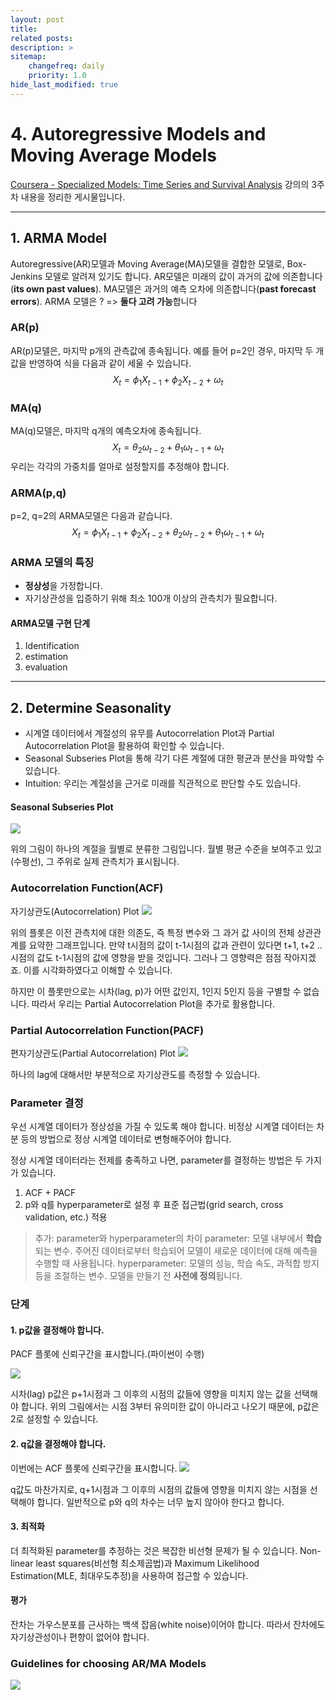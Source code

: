 ```yaml
---
layout: post
title: 
related posts:
description: >
sitemap:
    changefreq: daily
    priority: 1.0
hide_last_modified: true
---
```


# 4. Autoregressive Models and Moving Average Models

[Coursera - Specialized Models: Time Series and Survival Analysis](https://www.coursera.org/programs/kmooc-coursera-learning-hub-rreuo/learn/time-series-survival-analysis) 강의의 3주차 내용을 정리한 게시물입니다.


---
## 1. ARMA Model
Autoregressive(AR)모델과 Moving Average(MA)모델을 결합한 모델로, Box-Jenkins 모델로 알려져 있기도 합니다.
AR모델은 미래의 값이 과거의 값에 의존합니다(**its own past values**).
MA모델은 과거의 예측 오차에 의존합니다(**past forecast errors**).
ARMA 모델은 ? => **둘다 고려 가능**합니다

### AR(p)
AR(p)모델은, 마지막 p개의 관측값에 종속됩니다. 예를 들어 p=2인 경우, 마지막 두 개 값을 반영하여 식을 다음과 같이 세울 수 있습니다.
$$
X_t=\phi_1 X_{t-1}+\phi_2 X_{t-2}+\omega_t
$$
### MA(q)
MA(q)모델은, 마지막 q개의 예측오차에 종속됩니다.
$$
X_t=\theta_2 \omega_{t-2}+\theta_1 \omega_{t-1}+\omega_t
$$
우리는 각각의 가중치를 얼마로 설정할지를 추정해야 합니다.
### ARMA(p,q)
p=2, q=2의 ARMA모델은 다음과 같습니다.
$$
X_t=\phi_1 X_{t-1}+\phi_2 X_{t-2}+\theta_2 \omega_{t-2}+\theta_1 \omega_{t-1}+\omega_t
$$
### ARMA 모델의 특징
- **정상성**을 가정합니다.
- 자기상관성을 입증하기 위해 최소 100개 이상의 관측치가 필요합니다.

#### ARMA모델 구현 단계
1. Identification
2. estimation
3. evaluation

---
## 2. Determine Seasonality
- 시계열 데이터에서 계절성의 유무를 Autocorrelation Plot과 Partial Autocorrelation Plot을 활용하여 확인할 수 있습니다.
- Seasonal Subseries Plot을 통해 각기 다른 계절에 대한 평균과 분산을 파악할 수 있습니다.
- Intuition: 우리는 계절성을 근거로 미래를 직관적으로 판단할 수도 있습니다.

#### Seasonal Subseries Plot
![](/assets/img/TS/TS4/1.png)

위의 그림이 하나의 계절을 월별로 분류한 그림입니다.
월별 평균 수준을 보여주고 있고(수평선), 그 주위로 실제 관측치가 표시됩니다.

### Autocorrelation Function(ACF)
자기상관도(Autocorrelation) Plot
![](/assets/img/TS/TS4/2.png)

위의 플롯은 이전 관측치에 대한 의존도, 즉 특정 변수와 그 과거 값 사이의 전체 상관관계를 요약한 그래프입니다.
만약 t시점의 값이 t-1시점의 값과 관련이 있다면 t+1, t+2 .. 시점의 값도 t-1시점의 값에 영향을 받을 것입니다. 그러나 그 영향력은 점점 작아지겠죠. 이를 시각화하였다고 이해할 수 있습니다.

하지만 이 플롯만으로는 시차(lag, p)가 어떤 값인지, 1인지 5인지 등을 구별할 수 없습니다. 따라서 우리는 Partial Autocorrelation Plot을 추가로 활용합니다.

### Partial Autocorrelation Function(PACF)
편자기상관도(Partial Autocorrelation) Plot
![](/assets/img/TS/TS4/3.png)

하나의 lag에 대해서만 부분적으로 자기상관도를 측정할 수 있습니다.

### Parameter 결정
우선 시계열 데이터가 정상성을 가질 수 있도록 해야 합니다. 비정상 시계열 데이터는 차분 등의 방법으로 정상 시계열 데이터로 변형해주어야 합니다.

정상 시계열 데이터라는 전제를 충족하고 나면, parameter를 결정하는 방법은 두 가지가 있습니다.
1. ACF + PACF
2. p와 q를 hyperparameter로 설정 후 표준 접근법(grid search, cross validation, etc.) 적용

>추가: parameter와 hyperparameter의 차이
parameter: 모델 내부에서 **학습**되는 변수. 주어진 데이터로부터 학습되어 모델이 새로운 데이터에 대해 예측을 수행할 때 사용됩니다.
hyperparameter: 모델의 성능, 학습 속도, 과적합 방지 등을 조절하는 변수. 모델을 만들기 전 **사전에 정의**됩니다.

### 단계
#### 1. p값을 결정해야 합니다.
PACF 플롯에 신뢰구간을 표시합니다.(파이썬이 수행)

![](/assets/img/TS/TS4/3.png)


시차(lag) p값은 p+1시점과 그 이후의 시점의 값들에 영향을 미치지 않는 값을 선택해야 합니다.
위의 그림에서는 시점 3부터 유의미한 값이 아니라고 나오기 때문에, p값은 2로 설정할 수 있습니다.
#### 2. q값을 결정해야 합니다.
이번에는 ACF 플롯에 신뢰구간을 표시합니다.
![](/assets/img/TS/TS4/2.png)

q값도 마찬가지로, q+1시점과 그 이후의 시점의 값들에 영향을 미치지 않는 시점을 선택해야 합니다.
일반적으로 p와 q의 차수는 너무 높지 않아야 한다고 합니다.

#### 3. 최적화
더 최적화된 parameter를 추정하는 것은 복잡한 비선형 문제가 될 수 있습니다.
Non-linear least squares(비선형 최소제곱법)과 Maximum Likelihood Estimation(MLE, 최대우도추정)을 사용하여 접근할 수 있습니다.

#### 평가
잔차는 가우스분포를 근사하는 백색 잡음(white noise)이어야 합니다. 따라서 잔차에도 자기상관성이나 편향이 없어야 합니다.

### Guidelines for choosing AR/MA Models
![](/assets/img/TS/TS4/4.png)
